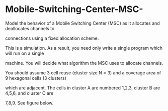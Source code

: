 # Mobile-Switching-Center-MSC-

Model the behavior of a Mobile Switching Center (MSC) as it allocates and deallocates channels to

connections using a fixed allocation scheme.


This is a simulation. As a result, you need only write a single program which will run on a single

machine. You will decide what algorithm the MSC uses to allocate channels.

You should assume 3 cell reuse (cluster size N = 3) and a coverage area of 9 hexagonal cells (3 clusters)

which are adjacent. The cells in cluster A are numbered 1,2,3, cluster B are 4,5,6, and cluster C are

7,8,9. See figure below.
